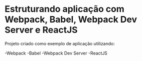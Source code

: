 # Estruturando aplicação com Webpack, Babel, Webpack Dev Server e ReactJS

Projeto criado como exemplo de aplicação utilizando:

-Webpack
-Babel
-Webpack Dev Server
-ReactJS
